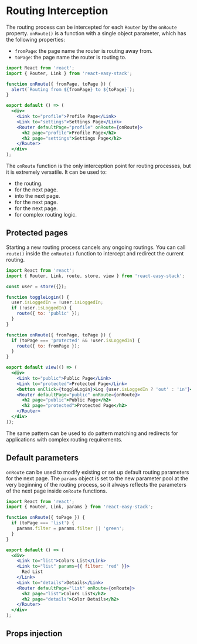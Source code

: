 # Routing Interception

The routing process can be intercepted for each `Router` by the `onRoute` property. `onRoute()` is a function with a single object parameter, which has the following properties:

- `fromPage`: the page name the router is routing away from.
- `toPage`: the page name the router is routing to.

```jsx
import React from 'react';
import { Router, Link } from 'react-easy-stack';

function onRoute({ fromPage, toPage }) {
  alert(`Routing from ${fromPage} to ${toPage}`);
}

export default () => (
  <div>
    <Link to="profile">Profile Page</Link>
    <Link to="settings">Settings Page</Link>
    <Router defaultPage="profile" onRoute={onRoute}>
      <h2 page="profile">Profile Page</h2>
      <h2 page="settings">Settings Page</h2>
    </Router>
  </div>
);
```

<div id="interception-demo"></div>

The `onRoute` function is the only interception point for routing processes, but it is extremely versatile. It can be used to:

- <span id="redirect-link"></span> the routing.
- <span id="params-link"></span> for the next page.
- <span id="props-link"></span> into the next page.
- <span id="fetch-link"></span> for the next page.
- <span id="lazy-link"></span> for the next page.
- <span id="virtual-link"></span> for complex routing logic.

## Protected pages

Starting a new routing process cancels any ongoing routings. You can call `route()` inside the `onRoute()` function to intercept and redirect the current routing.

```jsx
import React from 'react';
import { Router, Link, route, store, view } from 'react-easy-stack';

const user = store({});

function toggleLogin() {
  user.isLoggedIn = !user.isLoggedIn;
  if (!user.isLoggedIn) {
    route({ to: 'public' });
  }
}

function onRoute({ fromPage, toPage }) {
  if (toPage === 'protected' && !user.isLoggedIn) {
    route({ to: fromPage });
  }
}

export default view(() => (
  <div>
    <Link to="public">Public Page</Link>
    <Link to="protected">Protected Page</Link>
    <button onClick={toggleLogin}>Log {user.isLoggedIn ? 'out' : 'in'}</button>
    <Router defaultPage="public" onRoute={onRoute}>
      <h2 page="public">Public Page</h2>
      <h2 page="protected">Protected Page</h2>
    </Router>
  </div>
));
```

<div id="protected-demo"></div>

The same pattern can be used to do pattern matching and redirects for applications with complex routing requirements.

## Default parameters

`onRoute` can be used to modify existing or set up default routing parameters for the next page. The `params` object is set to the new parameter pool at the very beginning of the routing process, so it always reflects the parameters of the next page inside `onRoute` functions.

```jsx
import React from 'react';
import { Router, Link, params } from 'react-easy-stack';

function onRoute({ toPage }) {
  if (toPage === 'list') {
    params.filter = params.filter || 'green';
  }
}

export default () => (
  <div>
    <Link to="list">Colors List</Link>
    <Link to="list" params={{ filter: 'red' }}>
      Red List
    </Link>
    <Link to="details">Details</Link>
    <Router defaultPage="list" onRoute={onRoute}>
      <h2 page="list">Colors List</h2>
      <h2 page="details">Color Details</h2>
    </Router>
  </div>
);
```

<div id="params-demo"></div>

## Props injection
